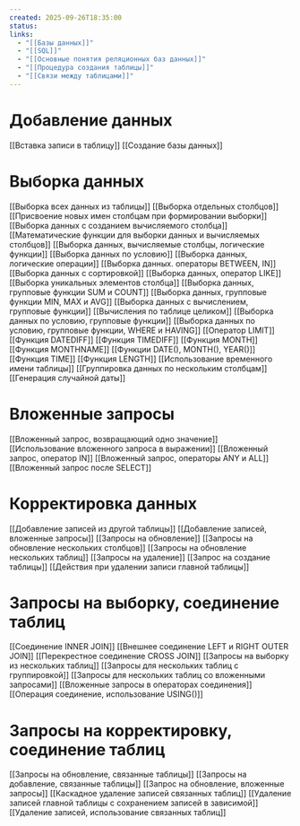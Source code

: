 ```yaml
---
created: 2025-09-26T18:35:00
status:
links:
  - "[[Базы данных]]"
  - "[[SQL]]"
  - "[[Основные понятия реляционных баз данных]]"
  - "[[Процедура создания таблицы]]"
  - "[[Связи между таблицами]]"
---
```

# Добавление данных
[[Вставка записи в таблицу]]
[[Создание базы данных]]

# Выборка данных 
[[Выборка всех данных из таблицы]]
[[Выборка отдельных столбцов]]
[[Присвоение новых имен столбцам при формировании выборки]]
[[Выборка данных с созданием вычисляемого столбца]]
[[Математические функции для выборки данных и вычисляемых столбцов]]
[[Выборка данных, вычисляемые столбцы, логические функции]]
[[Выборка данных по условию]]
[[Выборка данных, логические операции]]
[[Выборка данных. операторы BETWEEN, IN]]
[[Выборка данных с сортировкой]]
[[Выборка данных, оператор LIKE]]
[[Выборка уникальных элементов столбца]]
[[Выборка данных, групповые функции SUM и COUNT]]
[[Выборка данных, групповые функции MIN, MAX и AVG]]
[[Выборка данных с вычислением, групповые функции]]
[[Вычисления по таблице целиком]]
[[Выборка данных по условию, групповые функции]]
[[Выборка данных по условию, групповые функции, WHERE и HAVING]]
[[Оператор LIMIT]]
[[Функция DATEDIFF]]
[[Функция TIMEDIFF]]
[[Функция MONTH]]
[[Функция MONTHNAME]]
[[Функции DATE(), MONTH(), YEAR()]]
[[Функция TIME]]
[[Функция LENGTH]]
[[Использование временного имени таблицы]]
[[Группировка данных по нескольким столбцам]]
[[Генерация случайной даты]]
# Вложенные запросы

[[Вложенный запрос, возвращающий одно значение]]	
[[Использование вложенного запроса в выражении]]
[[Вложенный запрос, оператор IN]]
[[Вложенный запрос, операторы ANY и ALL]]
[[Вложенный запрос после SELECT]]


# Корректировка данных
[[Добавление записей из другой таблицы]]
[[Добавление записей, вложенные запросы]]
[[Запросы на обновление]]
[[Запросы на обновление нескольких столбцов]]
[[Запросы на обновление нескольких таблиц]]
[[Запросы на удаление]]
[[Запрос на создание таблицы]]
[[Действия при удалении записи главной таблицы]]

# Запросы на выборку, соединение таблиц

[[Соединение INNER JOIN]]
[[Внешнее соединение LEFT и RIGHT OUTER JOIN]]
[[Перекрестное соединение CROSS JOIN]]
[[Запросы на выборку из нескольких таблиц]]
[[Запросы для нескольких таблиц с группировкой]]
[[Запросы для нескольких таблиц со вложенными запросами]]
[[Вложенные запросы в операторах соединения]]
[[Операция соединение, использование USING()]]

# Запросы на корректировку, соединение таблиц

[[Запросы на обновление, связанные таблицы]]
[[Запросы на добавление, связанные таблицы]]
[[Запрос на обновление, вложенные запросы]]
[[Каскадное удаление записей связанных таблиц]]
[[Удаление записей главной таблицы с сохранением записей в зависимой]]
[[Удаление записей, использование связанных таблиц]]